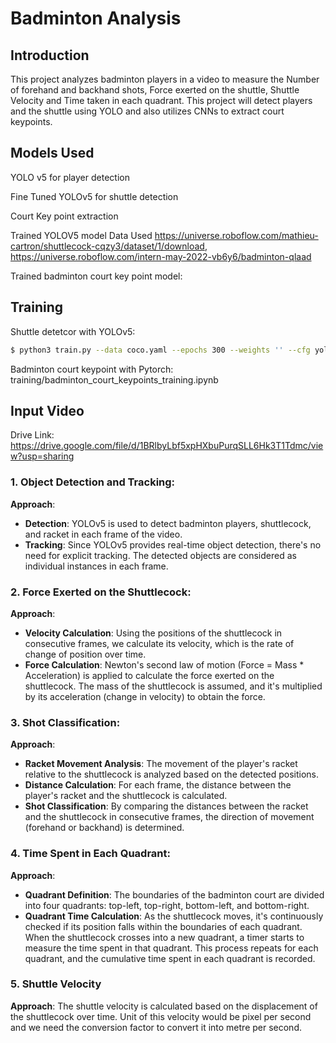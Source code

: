# Badminton Analysis

## Introduction

This project analyzes badminton players in a video to measure the Number of forehand and backhand shots, Force exerted on the shuttle, Shuttle Velocity and Time taken in each quadrant. This project will detect players and the shuttle using YOLO and also utilizes CNNs to extract court keypoints.

## Models Used

YOLO v5 for player detection

Fine Tuned YOLOv5 for shuttle detection

Court Key point extraction

Trained YOLOV5 model Data Used https://universe.roboflow.com/mathieu-cartron/shuttlecock-cqzy3/dataset/1/download, https://universe.roboflow.com/intern-may-2022-vb6y6/badminton-qlaad

Trained badminton court key point model:

## Training

Shuttle detetcor with YOLOv5:
```bash
$ python3 train.py --data coco.yaml --epochs 300 --weights '' --cfg yolov5n.yaml  --batch-size 128
```
Badminton court keypoint with Pytorch: training/badminton_court_keypoints_training.ipynb

## Input Video

Drive Link: https://drive.google.com/file/d/1BRlbyLbf5xpHXbuPurqSLL6Hk3T1Tdmc/view?usp=sharing

### 1. Object Detection and Tracking:
**Approach**:
- **Detection**: YOLOv5 is used to detect badminton players, shuttlecock, and racket in each frame of the video.
- **Tracking**: Since YOLOv5 provides real-time object detection, there's no need for explicit tracking. The detected objects are considered as individual instances in each frame.

### 2. Force Exerted on the Shuttlecock:
**Approach**:
- **Velocity Calculation**: Using the positions of the shuttlecock in consecutive frames, we calculate its velocity, which is the rate of change of position over time.
- **Force Calculation**: Newton's second law of motion (Force = Mass * Acceleration) is applied to calculate the force exerted on the shuttlecock. The mass of the shuttlecock is assumed, and it's multiplied by its acceleration (change in velocity) to obtain the force.

### 3. Shot Classification:
**Approach**:
- **Racket Movement Analysis**: The movement of the player's racket relative to the shuttlecock is analyzed based on the detected positions.
- **Distance Calculation**: For each frame, the distance between the player's racket and the shuttlecock is calculated.
- **Shot Classification**: By comparing the distances between the racket and the shuttlecock in consecutive frames, the direction of movement (forehand or backhand) is determined.

### 4. Time Spent in Each Quadrant:
**Approach**:
- **Quadrant Definition**: The boundaries of the badminton court are divided into four quadrants: top-left, top-right, bottom-left, and bottom-right.
- **Quadrant Time Calculation**: As the shuttlecock moves, it's continuously checked if its position falls within the boundaries of each quadrant. When the shuttlecock crosses into a new quadrant, a timer starts to measure the time spent in that quadrant. This process repeats for each quadrant, and the cumulative time spent in each quadrant is recorded.

### 5. Shuttle Velocity
**Approach**:
The shuttle velocity is calculated based on the displacement of the shuttlecock over time.
Unit of this velocity would be pixel per second and we need the conversion factor to convert it into metre per second.
